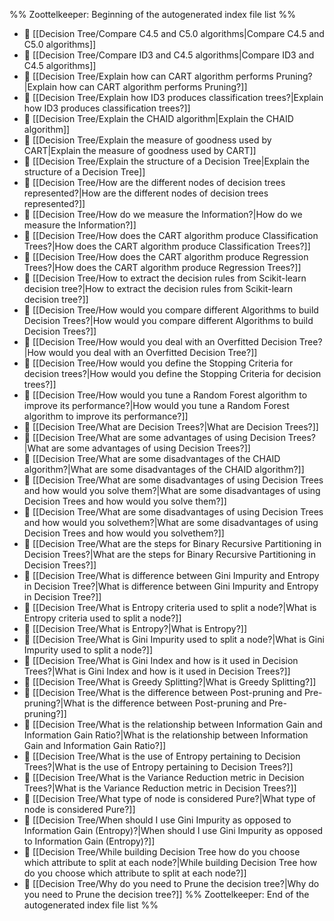 %% Zoottelkeeper: Beginning of the autogenerated index file list  %%
- 📄 [[Decision Tree/Compare C4.5 and C5.0 algorithms|Compare C4.5 and C5.0 algorithms]]
- 📄 [[Decision Tree/Compare ID3 and C4.5 algorithms|Compare ID3 and C4.5 algorithms]]
- 📄 [[Decision Tree/Explain how can CART algorithm performs Pruning?|Explain how can CART algorithm performs Pruning?]]
- 📄 [[Decision Tree/Explain how ID3 produces classification trees?|Explain how ID3 produces classification trees?]]
- 📄 [[Decision Tree/Explain the CHAID algorithm|Explain the CHAID algorithm]]
- 📄 [[Decision Tree/Explain the measure of goodness used by CART|Explain the measure of goodness used by CART]]
- 📄 [[Decision Tree/Explain the structure of a Decision Tree|Explain the structure of a Decision Tree]]
- 📄 [[Decision Tree/How are the different nodes of decision trees represented?|How are the different nodes of decision trees represented?]]
- 📄 [[Decision Tree/How do we measure the Information?|How do we measure the Information?]]
- 📄 [[Decision Tree/How does the CART algorithm produce Classification Trees?|How does the CART algorithm produce Classification Trees?]]
- 📄 [[Decision Tree/How does the CART algorithm produce Regression Trees?|How does the CART algorithm produce Regression Trees?]]
- 📄 [[Decision Tree/How to extract the decision rules from Scikit-learn decision tree?|How to extract the decision rules from Scikit-learn decision tree?]]
- 📄 [[Decision Tree/How would you compare different Algorithms to build Decision Trees?|How would you compare different Algorithms to build Decision Trees?]]
- 📄 [[Decision Tree/How would you deal with an Overfitted Decision Tree?|How would you deal with an Overfitted Decision Tree?]]
- 📄 [[Decision Tree/How would you define the Stopping Criteria for decision trees?|How would you define the Stopping Criteria for decision trees?]]
- 📄 [[Decision Tree/How would you tune a Random Forest algorithm to improve its performance?|How would you tune a Random Forest algorithm to improve its performance?]]
- 📄 [[Decision Tree/What are Decision Trees?|What are Decision Trees?]]
- 📄 [[Decision Tree/What are some advantages of using Decision Trees?|What are some advantages of using Decision Trees?]]
- 📄 [[Decision Tree/What are some disadvantages of the CHAID algorithm?|What are some disadvantages of the CHAID algorithm?]]
- 📄 [[Decision Tree/What are some disadvantages of using Decision Trees and how would you solve them?|What are some disadvantages of using Decision Trees and how would you solve them?]]
- 📄 [[Decision Tree/What are some disadvantages of using Decision Trees and how would you solvethem?|What are some disadvantages of using Decision Trees and how would you solvethem?]]
- 📄 [[Decision Tree/What are the steps for Binary Recursive Partitioning in Decision Trees?|What are the steps for Binary Recursive Partitioning in Decision Trees?]]
- 📄 [[Decision Tree/What is difference between Gini Impurity and Entropy in Decision Tree?|What is difference between Gini Impurity and Entropy in Decision Tree?]]
- 📄 [[Decision Tree/What is Entropy criteria used to split a node?|What is Entropy criteria used to split a node?]]
- 📄 [[Decision Tree/What is Entropy?|What is Entropy?]]
- 📄 [[Decision Tree/What is Gini Impurity used to split a node?|What is Gini Impurity used to split a node?]]
- 📄 [[Decision Tree/What is Gini Index and how is it used in Decision Trees?|What is Gini Index and how is it used in Decision Trees?]]
- 📄 [[Decision Tree/What is Greedy Splitting?|What is Greedy Splitting?]]
- 📄 [[Decision Tree/What is the difference between Post-pruning and Pre-pruning?|What is the difference between Post-pruning and Pre-pruning?]]
- 📄 [[Decision Tree/What is the relationship between Information Gain and Information Gain Ratio?|What is the relationship between Information Gain and Information Gain Ratio?]]
- 📄 [[Decision Tree/What is the use of Entropy pertaining to Decision Trees?|What is the use of Entropy pertaining to Decision Trees?]]
- 📄 [[Decision Tree/What is the Variance Reduction metric in Decision Trees?|What is the Variance Reduction metric in Decision Trees?]]
- 📄 [[Decision Tree/What type of node is considered Pure?|What type of node is considered Pure?]]
- 📄 [[Decision Tree/When should I use Gini Impurity as opposed to Information Gain (Entropy)?|When should I use Gini Impurity as opposed to Information Gain (Entropy)?]]
- 📄 [[Decision Tree/While building Decision Tree how do you choose which attribute to split at each node?|While building Decision Tree how do you choose which attribute to split at each node?]]
- 📄 [[Decision Tree/Why do you need to Prune the decision tree?|Why do you need to Prune the decision tree?]]
%% Zoottelkeeper: End of the autogenerated index file list  %%
